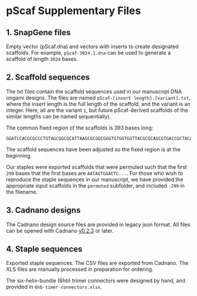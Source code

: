 # pScaf Supplementary Files

## 1. SnapGene files

Empty vector (pScaf.dna) and vectors with inserts to create designated scaffolds. For example, `pScaf-3024.1.dna` can be used to generate a scaffold of length `3024` bases.

## 2. Scaffold sequences

The txt files contain the scaffold sequences used in our manuscript DNA origami designs. The files are named `pScaf-[insert length].[variant].txt`, where the insert length is the full length of the scaffold, and the variant is an integer. Here, all are the variant `1`, but future pScaf-derived scaffolds of the similar lengths can be named sequentially).

The common fixed region of the scaffolds is 393 bases long:

```
GGATCCACGCGCCCTGTAGCGGCGCATTAAGCGCGGCGGGTGTGGTGGTTACGCGCAGCGTGACCGCTACACTTGCCAGCGCCCTAGCGCCCGCTCCTTTCGCTTTCTTCCCTTCCTTTCTCGCCACGTTCGCCGGCTTTCCCCGTCAAGCTCTAAATCGGGGGCTCCCTTTAGGGTTCCGATTTAGTGCTTTACGGCACCTCGACCCCAAAAAACTTGATTTGGGTGATGGTTCACGTAGTGGGCCATCGCCCTGATAGACGGTTTTTCGCCCTTTGACGTTGGAGTCCACGTTCTTTAATAGTGGACTCTTGTTCCAAACTGGAACAACACTCAACCCTATCTCGGGCTATTCTTTTGATTTATAAGGGATTTTGCCGATTTCGGGGTACC
```

The scaffold sequences have been adjusted so the fixed region is at the beginning.

Our staples were exported scaffolds that were permuted such that the first `299` bases that the first bases are `AATAGTGGACTC...`. For those who wish to reproduce the staple sequences in our manuscript, we have provided the appropriate input scaffolds in the `permuted` subfolder, and included `-299` in the filename.

## 3. Cadnano designs

The Cadnano design source files are provided in legacy json format. All files can be opened with Cadnano [v0.2.3](http://cadnano.org/legacy) or later.

## 4. Staple sequences

Exported staple sequences. The CSV files are exported from Cadnano. The XLS files are manually processed in preparation for ordering.

The six-helix-bundle (6hb) trimer connectors were designed by hand, and provided in `6hb-timer-connectors.xlsx`.